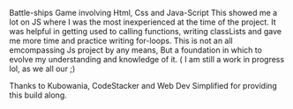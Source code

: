 Battle-ships Game
involving Html, Css and Java-Script
This showed me a lot on JS where I was the most inexperienced at the time of the project. 
It was helpful in getting used to calling functions, writing classLists and gave me more time and practice writing for-loops.
This is not an all emcompassing Js project by any means, But a foundation in which to evolve my understanding and knowledge of it. ( I am still a work in progress lol, as we all our ;)

Thanks to Kubowania, CodeStacker and Web Dev Simplified for providing this build along. 